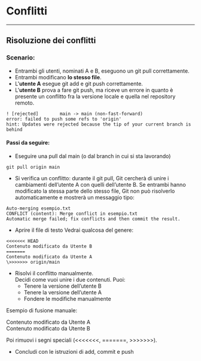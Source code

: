 # Conflitti 
___


## Risoluzione dei conflitti

### Scenario:

- Entrambi gli utenti, nominati A e B, eseguono un git pull correttamente.
- Entrambi modificano **lo stesso file**.
- L'**utente A** esegue git add e git push correttamente.
- L'**utente B** prova a fare git push, ma riceve un errore in quanto è presente un conflitto fra la versione locale e quella nel repository remoto.

```
! [rejected]        main -> main (non-fast-forward)
error: failed to push some refs to 'origin'
hint: Updates were rejected because the tip of your current branch is behind
```

#### Passi da seguire:
- Eseguire una pull dal main (o dal branch in cui si sta lavorando)

```
git pull origin main
```

- Si verifica un conflitto: durante il git pull, Git cercherà di unire i cambiamenti dell’utente A con quelli dell’utente B. Se entrambi hanno modificato la stessa parte dello stesso file, Git non può risolverlo automaticamente e mostrerà un messaggio tipo:
```
Auto-merging esempio.txt
CONFLICT (content): Merge conflict in esempio.txt
Automatic merge failed; fix conflicts and then commit the result.
```

- Aprire il file di testo
Vedrai qualcosa del genere: 
```
<<<<<<< HEAD  
Contenuto modificato da Utente B  
=======
Contenuto modificato da Utente A  
\>>>>>>> origin/main  
```
- Risolvi il conflitto manualmente.  
Decidi come vuoi unire i due contenuti. Puoi:
	- Tenere la versione dell’utente B
	- Tenere la versione dell’utente A
	- Fondere le modifiche manualmente
	
Esempio di fusione manuale:  

Contenuto modificato da Utente A  
Contenuto modificato da Utente B  

Poi rimuovi i segni speciali (<<<<<<<, =======, >>>>>>>).

- Concludi con le istruzioni di add, commit e push
